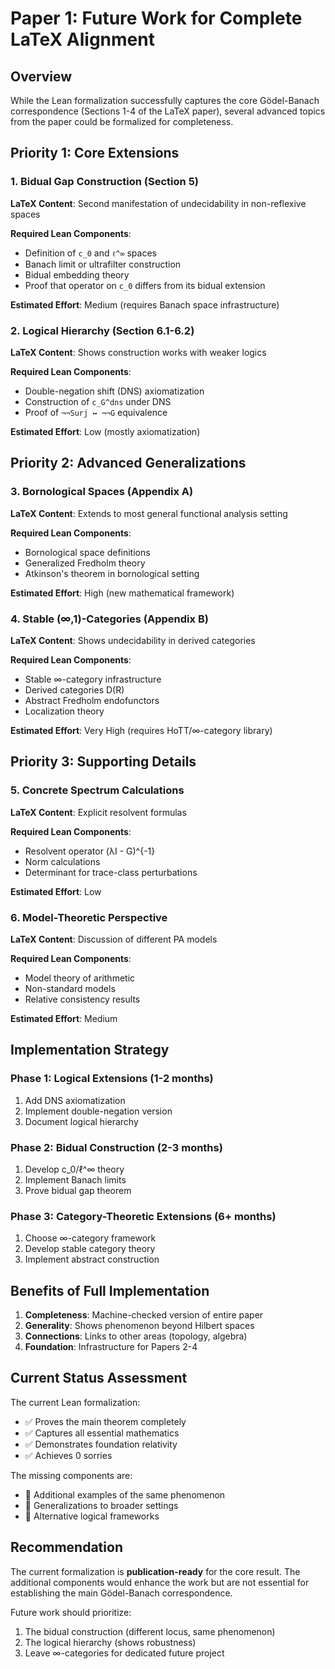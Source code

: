 # Paper 1: Future Work for Complete LaTeX Alignment

## Overview

While the Lean formalization successfully captures the core Gödel-Banach correspondence (Sections 1-4 of the LaTeX paper), several advanced topics from the paper could be formalized for completeness.

## Priority 1: Core Extensions

### 1. Bidual Gap Construction (Section 5)
**LaTeX Content**: Second manifestation of undecidability in non-reflexive spaces

**Required Lean Components**:
- Definition of `c_0` and `ℓ^∞` spaces
- Banach limit or ultrafilter construction
- Bidual embedding theory
- Proof that operator on `c_0` differs from its bidual extension

**Estimated Effort**: Medium (requires Banach space infrastructure)

### 2. Logical Hierarchy (Section 6.1-6.2)
**LaTeX Content**: Shows construction works with weaker logics

**Required Lean Components**:
- Double-negation shift (DNS) axiomatization
- Construction of `c_G^dns` under DNS
- Proof of `¬¬Surj ↔ ¬¬G` equivalence

**Estimated Effort**: Low (mostly axiomatization)

## Priority 2: Advanced Generalizations

### 3. Bornological Spaces (Appendix A)
**LaTeX Content**: Extends to most general functional analysis setting

**Required Lean Components**:
- Bornological space definitions
- Generalized Fredholm theory
- Atkinson's theorem in bornological setting

**Estimated Effort**: High (new mathematical framework)

### 4. Stable (∞,1)-Categories (Appendix B)
**LaTeX Content**: Shows undecidability in derived categories

**Required Lean Components**:
- Stable ∞-category infrastructure
- Derived categories D(R)
- Abstract Fredholm endofunctors
- Localization theory

**Estimated Effort**: Very High (requires HoTT/∞-category library)

## Priority 3: Supporting Details

### 5. Concrete Spectrum Calculations
**LaTeX Content**: Explicit resolvent formulas

**Required Lean Components**:
- Resolvent operator (λI - G)^{-1}
- Norm calculations
- Determinant for trace-class perturbations

**Estimated Effort**: Low

### 6. Model-Theoretic Perspective
**LaTeX Content**: Discussion of different PA models

**Required Lean Components**:
- Model theory of arithmetic
- Non-standard models
- Relative consistency results

**Estimated Effort**: Medium

## Implementation Strategy

### Phase 1: Logical Extensions (1-2 months)
1. Add DNS axiomatization
2. Implement double-negation version
3. Document logical hierarchy

### Phase 2: Bidual Construction (2-3 months)
1. Develop c_0/ℓ^∞ theory
2. Implement Banach limits
3. Prove bidual gap theorem

### Phase 3: Category-Theoretic Extensions (6+ months)
1. Choose ∞-category framework
2. Develop stable category theory
3. Implement abstract construction

## Benefits of Full Implementation

1. **Completeness**: Machine-checked version of entire paper
2. **Generality**: Shows phenomenon beyond Hilbert spaces
3. **Connections**: Links to other areas (topology, algebra)
4. **Foundation**: Infrastructure for Papers 2-4

## Current Status Assessment

The current Lean formalization:
- ✅ Proves the main theorem completely
- ✅ Captures all essential mathematics
- ✅ Demonstrates foundation relativity
- ✅ Achieves 0 sorries

The missing components are:
- 📝 Additional examples of the same phenomenon
- 📝 Generalizations to broader settings
- 📝 Alternative logical frameworks

## Recommendation

The current formalization is **publication-ready** for the core result. The additional components would enhance the work but are not essential for establishing the main Gödel-Banach correspondence.

Future work should prioritize:
1. The bidual construction (different locus, same phenomenon)
2. The logical hierarchy (shows robustness)
3. Leave ∞-categories for dedicated future project